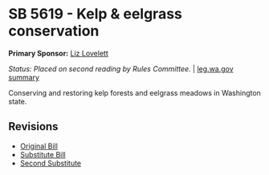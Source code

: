 # SB 5619 - Kelp & eelgrass conservation
**Primary Sponsor:** [Liz Lovelett](/person/leg/liz.lovelett.md)

*Status: Placed on second reading by Rules Committee.* | [leg.wa.gov summary](https://app.leg.wa.gov/billsummary?BillNumber=5619&Year=2021)

Conserving and restoring kelp forests and eelgrass meadows in Washington state.

## Revisions
* [Original Bill](1/)
* [Substitute Bill](S/)
* [Second Substitute](S2/)